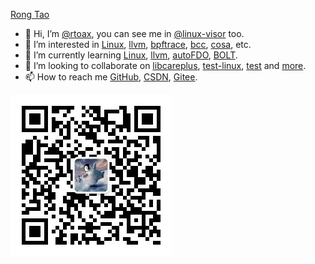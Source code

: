 [Rong Tao](https://github.com/Rtoax)

- 👋 Hi, I’m [@rtoax](https://github.com/Rtoax), you can see me in [@linux-visor](https://github.com/linux-visor) too.
- 👀 I’m interested in [Linux](https://github.com/torvalds/linux), [llvm](https://github.com/llvm/llvm-project), [bpftrace](https://github.com/iovisor/bpftrace), [bcc](https://github.com/iovisor/bcc), [cosa](https://github.com/coreos/coreos-assembler), etc.
- 🌱 I’m currently learning [Linux](https://github.com/torvalds/linux), [llvm](https://github.com/llvm/llvm-project), [autoFDO](https://github.com/google/autofdo), [BOLT](https://github.com/facebookincubator/BOLT).
- 💞️ I’m looking to collaborate on [libcareplus](https://github.com/Rtoax/libcareplus), [test-linux](https://github.com/Rtoax/test-linux), [test](https://github.com/Rtoax/test) and [more](https://github.com/Rtoax).
- 📫 How to reach me [GitHub](https://github.com/Rtoax), [CSDN](https://rtoax.blog.csdn.net/), [Gitee](https://gitee.com/rtoax).

![哆啦Linux梦](fwi.png)
